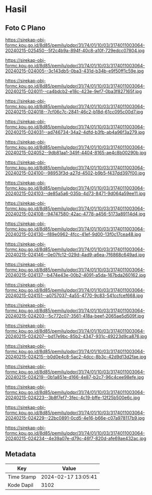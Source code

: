 # Hasil

## Foto C Plano

https://sirekap-obj-formc.kpu.go.id/8d85/pemilu/pdpr/31/74/01/10/03/3174011003064-20240215-025450--5f2c4b9a-894f-40c8-a10f-729edcc07804.jpg

https://sirekap-obj-formc.kpu.go.id/8d85/pemilu/pdpr/31/74/01/10/03/3174011003064-20240215-024005--3c143db5-0ba3-431d-b34b-e9f50ff1c59e.jpg

https://sirekap-obj-formc.kpu.go.id/8d85/pemilu/pdpr/31/74/01/10/03/3174011003064-20240215-024011--ca4bdcb2-e18c-423e-9ef7-0ba3f827165f.jpg

https://sirekap-obj-formc.kpu.go.id/8d85/pemilu/pdpr/31/74/01/10/03/3174011003064-20240215-024018--7cf06c7c-2841-46c2-b18d-61cc095c00d7.jpg

https://sirekap-obj-formc.kpu.go.id/8d85/pemilu/pdpr/31/74/01/10/03/3174011003064-20240215-024031--ad746734-34a2-4dfd-b3fb-ab4a96f3a279.jpg

https://sirekap-obj-formc.kpu.go.id/8d85/pemilu/pdpr/31/74/01/10/03/3174011003064-20240215-024052--9db81aa1-349f-4404-8165-ae4c8b00290b.jpg

https://sirekap-obj-formc.kpu.go.id/8d85/pemilu/pdpr/31/74/01/10/03/3174011003064-20240215-024100--98953f3d-a27d-4502-b9b5-f437dd397f00.jpg

https://sirekap-obj-formc.kpu.go.id/8d85/pemilu/pdpr/31/74/01/10/03/3174011003064-20240215-024103--de85a5a6-035b-4d73-8471-9d064a59ee11.jpg

https://sirekap-obj-formc.kpu.go.id/8d85/pemilu/pdpr/31/74/01/10/03/3174011003064-20240215-024108--94747580-42ac-4778-a456-5173a89114d4.jpg

https://sirekap-obj-formc.kpu.go.id/8d85/pemilu/pdpr/31/74/01/10/03/3174011003064-20240215-024130--f89e0962-4fcc-41ef-9d00-13f0c17cea48.jpg

https://sirekap-obj-formc.kpu.go.id/8d85/pemilu/pdpr/31/74/01/10/03/3174011003064-20240215-024146--0e07fc12-029d-4ad9-a6ea-7f6868c649ad.jpg

https://sirekap-obj-formc.kpu.go.id/8d85/pemilu/pdpr/31/74/01/10/03/3174011003064-20240215-024137--b474e43e-00b2-4091-a5da-167bda260162.jpg

https://sirekap-obj-formc.kpu.go.id/8d85/pemilu/pdpr/31/74/01/10/03/3174011003064-20240215-024151--a0757037-4a55-4770-9c83-541ccfcef668.jpg

https://sirekap-obj-formc.kpu.go.id/8d85/pemilu/pdpr/31/74/01/10/03/3174011003064-20240215-024203--5c772c07-3561-418a-beef-2065ae5d509f.jpg

https://sirekap-obj-formc.kpu.go.id/8d85/pemilu/pdpr/31/74/01/10/03/3174011003064-20240215-024207--bd17e9bc-85b2-4347-931c-49223d9ca876.jpg

https://sirekap-obj-formc.kpu.go.id/8d85/pemilu/pdpr/31/74/01/10/03/3174011003064-20240215-024215--b0d0e4c8-5ac2-4dcc-8b3c-42d9d13d2fae.jpg

https://sirekap-obj-formc.kpu.go.id/8d85/pemilu/pdpr/31/74/01/10/03/3174011003064-20240215-024219--0b1a851e-d166-4e87-b2c7-96c4cee98efe.jpg

https://sirekap-obj-formc.kpu.go.id/8d85/pemilu/pdpr/31/74/01/10/03/3174011003064-20240215-024223--3b8f7ef7-3fec-4c19-bffe-12f25b500e6c.jpg

https://sirekap-obj-formc.kpu.go.id/8d85/pemilu/pdpr/31/74/01/10/03/3174011003064-20240215-024229--22bc0891-0cd5-4e16-b66e-c07a978117b9.jpg

https://sirekap-obj-formc.kpu.go.id/8d85/pemilu/pdpr/31/74/01/10/03/3174011003064-20240215-024234--4e39a07e-d79c-46f7-820d-afe69ae432ac.jpg


## Metadata

| Key        | Value               |
| ---------- | ------------------- |
| Time Stamp | 2024-02-17 13:05:41 |
| Kode Dapil | 3102                |



